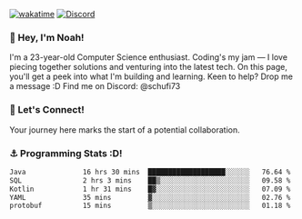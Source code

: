 [![wakatime](https://wakatime.com/badge/user/018b5c7c-fde2-4105-aa96-f5c758abb0a2.svg)](https://wakatime.com/@018b5c7c-fde2-4105-aa96-f5c758abb0a2)
[![Discord](https://img.shields.io/badge/Discord-5865F2?style=flat&logo=discord&logoColor=white)](https://discord.gg/eAW8AGXaGu)



### 👋 Hey, I'm Noah!
I'm a 23-year-old Computer Science enthusiast. Coding's my jam — I love piecing together solutions and venturing into the latest tech. On this page, you'll get a peek into what I'm building and learning. Keen to help? Drop me a message :D 
Find me on Discord: @schufi73

### 🤝 Let's Connect!
Your journey here marks the start of a potential collaboration.

### ⚓ Programming Stats :D!
<!--START_SECTION:waka-->

```txt
Java              16 hrs 30 mins  ███████████████████░░░░░░   76.64 %
SQL               2 hrs 3 mins    ██▒░░░░░░░░░░░░░░░░░░░░░░   09.58 %
Kotlin            1 hr 31 mins    █▓░░░░░░░░░░░░░░░░░░░░░░░   07.09 %
YAML              35 mins         ▓░░░░░░░░░░░░░░░░░░░░░░░░   02.76 %
protobuf          15 mins         ▒░░░░░░░░░░░░░░░░░░░░░░░░   01.18 %
```

<!--END_SECTION:waka-->
